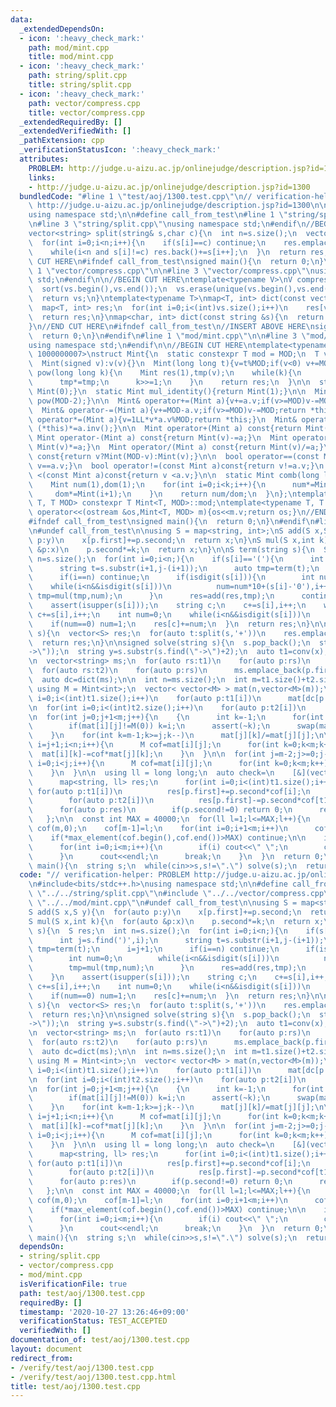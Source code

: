 ```yaml
---
data:
  _extendedDependsOn:
  - icon: ':heavy_check_mark:'
    path: mod/mint.cpp
    title: mod/mint.cpp
  - icon: ':heavy_check_mark:'
    path: string/split.cpp
    title: string/split.cpp
  - icon: ':heavy_check_mark:'
    path: vector/compress.cpp
    title: vector/compress.cpp
  _extendedRequiredBy: []
  _extendedVerifiedWith: []
  _pathExtension: cpp
  _verificationStatusIcon: ':heavy_check_mark:'
  attributes:
    PROBLEM: http://judge.u-aizu.ac.jp/onlinejudge/description.jsp?id=1300
    links:
    - http://judge.u-aizu.ac.jp/onlinejudge/description.jsp?id=1300
  bundledCode: "#line 1 \"test/aoj/1300.test.cpp\"\n// verification-helper: PROBLEM\
    \ http://judge.u-aizu.ac.jp/onlinejudge/description.jsp?id=1300\n\n#include<bits/stdc++.h>\n\
    using namespace std;\n\n#define call_from_test\n#line 1 \"string/split.cpp\"\n\
    \n#line 3 \"string/split.cpp\"\nusing namespace std;\n#endif\n//BEGIN CUT HERE\n\
    vector<string> split(string& s,char c){\n  int n=s.size();\n  vector<string> res;\n\
    \  for(int i=0;i<n;i++){\n    if(s[i]==c) continue;\n    res.emplace_back();\n\
    \    while(i<n and s[i]!=c) res.back()+=s[i++];\n  }\n  return res;\n}\n//END\
    \ CUT HERE\n#ifndef call_from_test\nsigned main(){\n  return 0;\n}\n#endif\n#line\
    \ 1 \"vector/compress.cpp\"\n\n#line 3 \"vector/compress.cpp\"\nusing namespace\
    \ std;\n#endif\n\n//BEGIN CUT HERE\ntemplate<typename V>\nV compress(V vs){\n\
    \  sort(vs.begin(),vs.end());\n  vs.erase(unique(vs.begin(),vs.end()),vs.end());\n\
    \  return vs;\n}\ntemplate<typename T>\nmap<T, int> dict(const vector<T> &vs){\n\
    \  map<T, int> res;\n  for(int i=0;i<(int)vs.size();i++)\n    res[vs[i]]=i;\n\
    \  return res;\n}\nmap<char, int> dict(const string &s){\n  return dict(vector<char>(s.begin(),s.end()));\n\
    }\n//END CUT HERE\n#ifndef call_from_test\n//INSERT ABOVE HERE\nsigned main(){\n\
    \  return 0;\n}\n#endif\n#line 1 \"mod/mint.cpp\"\n\n#line 3 \"mod/mint.cpp\"\n\
    using namespace std;\n#endif\n\n//BEGIN CUT HERE\ntemplate<typename T, T MOD =\
    \ 1000000007>\nstruct Mint{\n  static constexpr T mod = MOD;\n  T v;\n  Mint():v(0){}\n\
    \  Mint(signed v):v(v){}\n  Mint(long long t){v=t%MOD;if(v<0) v+=MOD;}\n\n  Mint\
    \ pow(long long k){\n    Mint res(1),tmp(v);\n    while(k){\n      if(k&1) res*=tmp;\n\
    \      tmp*=tmp;\n      k>>=1;\n    }\n    return res;\n  }\n\n  static Mint add_identity(){return\
    \ Mint(0);}\n  static Mint mul_identity(){return Mint(1);}\n\n  Mint inv(){return\
    \ pow(MOD-2);}\n\n  Mint& operator+=(Mint a){v+=a.v;if(v>=MOD)v-=MOD;return *this;}\n\
    \  Mint& operator-=(Mint a){v+=MOD-a.v;if(v>=MOD)v-=MOD;return *this;}\n  Mint&\
    \ operator*=(Mint a){v=1LL*v*a.v%MOD;return *this;}\n  Mint& operator/=(Mint a){return\
    \ (*this)*=a.inv();}\n\n  Mint operator+(Mint a) const{return Mint(v)+=a;}\n \
    \ Mint operator-(Mint a) const{return Mint(v)-=a;}\n  Mint operator*(Mint a) const{return\
    \ Mint(v)*=a;}\n  Mint operator/(Mint a) const{return Mint(v)/=a;}\n\n  Mint operator-()\
    \ const{return v?Mint(MOD-v):Mint(v);}\n\n  bool operator==(const Mint a)const{return\
    \ v==a.v;}\n  bool operator!=(const Mint a)const{return v!=a.v;}\n  bool operator\
    \ <(const Mint a)const{return v <a.v;}\n\n  static Mint comb(long long n,int k){\n\
    \    Mint num(1),dom(1);\n    for(int i=0;i<k;i++){\n      num*=Mint(n-i);\n \
    \     dom*=Mint(i+1);\n    }\n    return num/dom;\n  }\n};\ntemplate<typename\
    \ T, T MOD> constexpr T Mint<T, MOD>::mod;\ntemplate<typename T, T MOD>\nostream&\
    \ operator<<(ostream &os,Mint<T, MOD> m){os<<m.v;return os;}\n//END CUT HERE\n\
    #ifndef call_from_test\nsigned main(){\n  return 0;\n}\n#endif\n#line 10 \"test/aoj/1300.test.cpp\"\
    \n#undef call_from_test\n\nusing S = map<string, int>;\nS add(S x,S y){\n  for(auto\
    \ p:y)\n    x[p.first]+=p.second;\n  return x;\n}\nS mul(S x,int k){\n  for(auto\
    \ &p:x)\n    p.second*=k;\n  return x;\n}\n\nS term(string s){\n  S res;\n  int\
    \ n=s.size();\n  for(int i=0;i<n;){\n    if(s[i]=='('){\n      int j=s.find(')',i);\n\
    \      string t=s.substr(i+1,j-(i+1));\n      auto tmp=term(t);\n      i=j+1;\n\
    \      if(i==n) continue;\n      if(isdigit(s[i])){\n        int num=0;\n    \
    \    while(i<n&&isdigit(s[i]))\n          num=num*10+(s[i]-'0'),i++;\n       \
    \ tmp=mul(tmp,num);\n      }\n      res=add(res,tmp);\n      continue;\n    }\n\
    \    assert(isupper(s[i]));\n    string c;\n    c+=s[i],i++;\n    while(i<n&&islower(s[i]))\
    \ c+=s[i],i++;\n    int num=0;\n    while(i<n&&isdigit(s[i]))\n      num=num*10+(s[i]-'0'),i++;\n\
    \    if(num==0) num=1;\n    res[c]+=num;\n  }\n  return res;\n}\n\nvector<S> conv(string\
    \ s){\n  vector<S> res;\n  for(auto t:split(s,'+'))\n    res.emplace_back(term(t));\n\
    \  return res;\n}\n\nsigned solve(string s){\n  s.pop_back();\n  string x=s.substr(0,s.find(\"\
    ->\"));\n  string y=s.substr(s.find(\"->\")+2);\n  auto t1=conv(x);\n  auto t2=conv(y);\n\
    \n  vector<string> ms;\n  for(auto rs:t1)\n    for(auto p:rs)\n      ms.emplace_back(p.first);\n\
    \  for(auto rs:t2)\n    for(auto p:rs)\n      ms.emplace_back(p.first);\n  ms=compress(ms);\n\
    \  auto dc=dict(ms);\n\n  int n=ms.size();\n  int m=t1.size()+t2.size();\n\n \
    \ using M = Mint<int>;\n  vector< vector<M> > mat(n,vector<M>(m));\n  for(int\
    \ i=0;i<(int)t1.size();i++)\n    for(auto p:t1[i])\n      mat[dc[p.first]][i]=M(p.second);\n\
    \n  for(int i=0;i<(int)t2.size();i++)\n    for(auto p:t2[i])\n      mat[dc[p.first]][t1.size()+i]=-M(p.second);\n\
    \n  for(int j=0;j+1<m;j++){\n    {\n      int k=-1;\n      for(int i=j;i<n;i++)\n\
    \        if(mat[i][j]!=M(0)) k=i;\n      assert(~k);\n      swap(mat[j],mat[k]);\n\
    \    }\n    for(int k=m-1;k>=j;k--)\n      mat[j][k]/=mat[j][j];\n\n    for(int\
    \ i=j+1;i<n;i++){\n      M cof=mat[i][j];\n      for(int k=0;k<m;k++)\n      \
    \  mat[i][k]-=cof*mat[j][k];\n    }\n  }\n\n  for(int j=m-2;j>=0;j--){\n    for(int\
    \ i=0;i<j;i++){\n      M cof=mat[i][j];\n      for(int k=0;k<m;k++)\n        mat[i][k]-=cof*mat[j][k];\n\
    \    }\n  }\n\n  using ll = long long;\n  auto check=\n    [&](vector<ll> cof)->int{\n\
    \      map<string, ll> res;\n      for(int i=0;i<(int)t1.size();i++)\n       \
    \ for(auto p:t1[i])\n          res[p.first]+=p.second*cof[i];\n      for(int i=0;i<(int)t2.size();i++)\n\
    \        for(auto p:t2[i])\n          res[p.first]-=p.second*cof[t1.size()+i];\n\
    \      for(auto p:res)\n        if(p.second!=0) return 0;\n      return 1;\n \
    \   };\n\n  const int MAX = 40000;\n  for(ll l=1;l<=MAX;l++){\n    vector<ll>\
    \ cof(m,0);\n    cof[m-1]=l;\n    for(int i=0;i+1<m;i++)\n      cof[i]=(-M(l)*mat[i][m-1]).v;\n\
    \    if(*max_element(cof.begin(),cof.end())>MAX) continue;\n\n    if(check(cof)){\n\
    \      for(int i=0;i<m;i++){\n        if(i) cout<<\" \";\n        cout<<cof[i];\n\
    \      }\n      cout<<endl;\n      break;\n    }\n  }\n  return 0;\n}\n\nsigned\
    \ main(){\n  string s;\n  while(cin>>s,s!=\".\") solve(s);\n  return 0;\n}\n"
  code: "// verification-helper: PROBLEM http://judge.u-aizu.ac.jp/onlinejudge/description.jsp?id=1300\n\
    \n#include<bits/stdc++.h>\nusing namespace std;\n\n#define call_from_test\n#include\
    \ \"../../string/split.cpp\"\n#include \"../../vector/compress.cpp\"\n#include\
    \ \"../../mod/mint.cpp\"\n#undef call_from_test\n\nusing S = map<string, int>;\n\
    S add(S x,S y){\n  for(auto p:y)\n    x[p.first]+=p.second;\n  return x;\n}\n\
    S mul(S x,int k){\n  for(auto &p:x)\n    p.second*=k;\n  return x;\n}\n\nS term(string\
    \ s){\n  S res;\n  int n=s.size();\n  for(int i=0;i<n;){\n    if(s[i]=='('){\n\
    \      int j=s.find(')',i);\n      string t=s.substr(i+1,j-(i+1));\n      auto\
    \ tmp=term(t);\n      i=j+1;\n      if(i==n) continue;\n      if(isdigit(s[i])){\n\
    \        int num=0;\n        while(i<n&&isdigit(s[i]))\n          num=num*10+(s[i]-'0'),i++;\n\
    \        tmp=mul(tmp,num);\n      }\n      res=add(res,tmp);\n      continue;\n\
    \    }\n    assert(isupper(s[i]));\n    string c;\n    c+=s[i],i++;\n    while(i<n&&islower(s[i]))\
    \ c+=s[i],i++;\n    int num=0;\n    while(i<n&&isdigit(s[i]))\n      num=num*10+(s[i]-'0'),i++;\n\
    \    if(num==0) num=1;\n    res[c]+=num;\n  }\n  return res;\n}\n\nvector<S> conv(string\
    \ s){\n  vector<S> res;\n  for(auto t:split(s,'+'))\n    res.emplace_back(term(t));\n\
    \  return res;\n}\n\nsigned solve(string s){\n  s.pop_back();\n  string x=s.substr(0,s.find(\"\
    ->\"));\n  string y=s.substr(s.find(\"->\")+2);\n  auto t1=conv(x);\n  auto t2=conv(y);\n\
    \n  vector<string> ms;\n  for(auto rs:t1)\n    for(auto p:rs)\n      ms.emplace_back(p.first);\n\
    \  for(auto rs:t2)\n    for(auto p:rs)\n      ms.emplace_back(p.first);\n  ms=compress(ms);\n\
    \  auto dc=dict(ms);\n\n  int n=ms.size();\n  int m=t1.size()+t2.size();\n\n \
    \ using M = Mint<int>;\n  vector< vector<M> > mat(n,vector<M>(m));\n  for(int\
    \ i=0;i<(int)t1.size();i++)\n    for(auto p:t1[i])\n      mat[dc[p.first]][i]=M(p.second);\n\
    \n  for(int i=0;i<(int)t2.size();i++)\n    for(auto p:t2[i])\n      mat[dc[p.first]][t1.size()+i]=-M(p.second);\n\
    \n  for(int j=0;j+1<m;j++){\n    {\n      int k=-1;\n      for(int i=j;i<n;i++)\n\
    \        if(mat[i][j]!=M(0)) k=i;\n      assert(~k);\n      swap(mat[j],mat[k]);\n\
    \    }\n    for(int k=m-1;k>=j;k--)\n      mat[j][k]/=mat[j][j];\n\n    for(int\
    \ i=j+1;i<n;i++){\n      M cof=mat[i][j];\n      for(int k=0;k<m;k++)\n      \
    \  mat[i][k]-=cof*mat[j][k];\n    }\n  }\n\n  for(int j=m-2;j>=0;j--){\n    for(int\
    \ i=0;i<j;i++){\n      M cof=mat[i][j];\n      for(int k=0;k<m;k++)\n        mat[i][k]-=cof*mat[j][k];\n\
    \    }\n  }\n\n  using ll = long long;\n  auto check=\n    [&](vector<ll> cof)->int{\n\
    \      map<string, ll> res;\n      for(int i=0;i<(int)t1.size();i++)\n       \
    \ for(auto p:t1[i])\n          res[p.first]+=p.second*cof[i];\n      for(int i=0;i<(int)t2.size();i++)\n\
    \        for(auto p:t2[i])\n          res[p.first]-=p.second*cof[t1.size()+i];\n\
    \      for(auto p:res)\n        if(p.second!=0) return 0;\n      return 1;\n \
    \   };\n\n  const int MAX = 40000;\n  for(ll l=1;l<=MAX;l++){\n    vector<ll>\
    \ cof(m,0);\n    cof[m-1]=l;\n    for(int i=0;i+1<m;i++)\n      cof[i]=(-M(l)*mat[i][m-1]).v;\n\
    \    if(*max_element(cof.begin(),cof.end())>MAX) continue;\n\n    if(check(cof)){\n\
    \      for(int i=0;i<m;i++){\n        if(i) cout<<\" \";\n        cout<<cof[i];\n\
    \      }\n      cout<<endl;\n      break;\n    }\n  }\n  return 0;\n}\n\nsigned\
    \ main(){\n  string s;\n  while(cin>>s,s!=\".\") solve(s);\n  return 0;\n}\n"
  dependsOn:
  - string/split.cpp
  - vector/compress.cpp
  - mod/mint.cpp
  isVerificationFile: true
  path: test/aoj/1300.test.cpp
  requiredBy: []
  timestamp: '2020-10-27 13:26:46+09:00'
  verificationStatus: TEST_ACCEPTED
  verifiedWith: []
documentation_of: test/aoj/1300.test.cpp
layout: document
redirect_from:
- /verify/test/aoj/1300.test.cpp
- /verify/test/aoj/1300.test.cpp.html
title: test/aoj/1300.test.cpp
---
```

